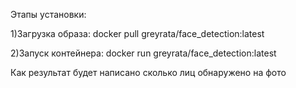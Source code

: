 Этапы установки:

1)Загрузка образа: docker pull greyrata/face_detection:latest 

2)Запуск контейнера: docker run greyrata/face_detection:latest

Как результат будет написано сколько лиц обнаружено на фото
